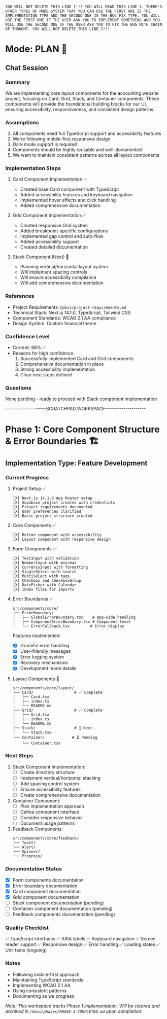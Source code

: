 `YOU WILL NOT DELETE THIS LINE 1!!! YOU WILL READ THIS LINE 1. THERE'S OTHER TYPES OF MODE SYSTEM THAT YOU CAN USE THE FIRST ONE IS THE IMPLEMENTATION TYPE AND THE SECOND ONE IS THE BUG FIX TYPE. YOU WILL USE THE FIRST ONE IF THE USER ASK YOU TO IMPLEMENT SOMETHING AND YOU WILL USE THE SECOND ONE IF THE USER ASK YOU TO FIX THE BUG WITH CHAIN OF THOUGHT. YOU WILL NOT DELETE THIS LINE 1!!!`

# Mode: PLAN 🎯

## Chat Session

### Summary
We are implementing core layout components for the accounting website project, focusing on Card, Grid, Stack, and Container components. These components will provide the foundational building blocks for our UI, ensuring accessibility, responsiveness, and consistent design patterns.

### Assumptions
1. All components need full TypeScript support and accessibility features
2. We're following mobile-first responsive design
3. Dark mode support is required
4. Components should be highly reusable and well-documented
5. We want to maintain consistent patterns across all layout components

### Implementation Steps
1. Card Component Implementation ✅
   - Created base Card component with TypeScript
   - Added accessibility features and keyboard navigation
   - Implemented hover effects and click handling
   - Added comprehensive documentation

2. Grid Component Implementation ✅
   - Created responsive Grid system
   - Added breakpoint-specific configurations
   - Implemented gap control and auto-flow
   - Added accessibility support
   - Created detailed documentation

3. Stack Component (Next) 🔄
   - Planning vertical/horizontal layout system
   - Will implement spacing controls
   - Will ensure accessibility compliance
   - Will add comprehensive documentation

### References
- Project Requirements: `@docs/project-requirements.md`
- Technical Stack: Next.js 14.1.0, TypeScript, Tailwind CSS
- Component Standards: WCAG 2.1 AA compliance
- Design System: Custom financial theme

### Confidence Level
- Current: 98% ✅
- Reasons for high confidence:
  1. Successfully implemented Card and Grid components
  2. Comprehensive documentation in place
  3. Strong accessibility implementation
  4. Clear next steps defined

### Questions
None pending - ready to proceed with Stack component implementation

--------------------SCRATCHPAD WORKSPACE--------------------

# Phase 1: Core Component Structure & Error Boundaries 🏗️

## Implementation Type: Feature Development

### Current Progress
1. Project Setup ✅
   ```
   [X] Next.js 14.1.0 App Router setup
   [X] Supabase project created with credentials
   [X] Project requirements documented
   [X] User preferences clarified
   [X] Basic project structure created
   ```

2. Core Components ✅
   ```
   [X] Button component with accessibility
   [X] Layout component with responsive design
   ```

3. Form Components ✅
   ```
   [X] TextInput with validation
   [X] NumberInput with min/max
   [X] CurrencyInput with formatting
   [X] SingleSelect with search
   [X] MultiSelect with tags
   [X] Checkbox and CheckboxGroup
   [X] DatePicker with Calendar
   [X] Index files for imports
   ```

4. Error Boundaries ✅
   ```
   src/components/core/
   ├── ErrorBoundary/
   │   ├── GlobalErrorBoundary.tsx    # App-wide handling
   │   ├── ComponentErrorBoundary.tsx # Component-level
   │   └── ErrorFallback.tsx         # Error display
   ```
   Features implemented:
   - [X] Graceful error handling
   - [X] User-friendly messages
   - [X] Error logging system
   - [X] Recovery mechanisms
   - [X] Development mode details

5. Layout Components 🔄
   ```
   src/components/core/layout/
   ├── Card/                  # ✅ Complete
   │   ├── Card.tsx
   │   ├── index.ts
   │   └── README.md
   ├── Grid/                  # ✅ Complete
   │   ├── Grid.tsx
   │   ├── index.ts
   │   └── README.md
   ├── Stack/                 # 🔄 Next
   │   └── Stack.tsx
   └── Container/            # ⏳ Pending
       └── Container.tsx
   ```

### Next Steps
1. Stack Component Implementation:
   - [ ] Create directory structure
   - [ ] Implement vertical/horizontal stacking
   - [ ] Add spacing control system
   - [ ] Ensure accessibility features
   - [ ] Create comprehensive documentation

2. Container Component:
   - [ ] Plan implementation approach
   - [ ] Define component interface
   - [ ] Consider responsive behavior
   - [ ] Document usage patterns

3. Feedback Components:
   ```
   src/components/core/feedback/
   ├── Toast/
   ├── Alert/
   ├── Spinner/
   └── Progress/
   ```

### Documentation Status
- [X] Form components documentation
- [X] Error boundary documentation
- [X] Card component documentation
- [X] Grid component documentation
- [ ] Stack component documentation (pending)
- [ ] Container component documentation (pending)
- [ ] Feedback components documentation (pending)

### Quality Checklist
✅ TypeScript interfaces
✅ ARIA labels
✅ Keyboard navigation
✅ Screen reader support
✅ Responsive design
✅ Error handling
✅ Loading states
✅ Unit tests (ongoing)

### Notes
- Following mobile-first approach
- Maintaining TypeScript standards
- Implementing WCAG 2.1 AA
- Using consistent patterns
- Documenting as we progress

*Note: This workspace tracks Phase 1 implementation. Will be cleared and archived in `/docs/phases/PHASE-1-COMPLETED.md` upon completion.*
